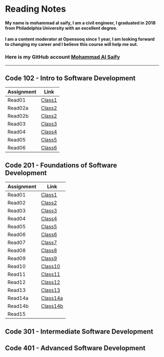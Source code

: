 # Reading Notes


#### My name is mohammad al saify, I am a civil engineer, I graduated in 2018 from Philadelphia University with an excellent degree.
#### I am a content moderator at Opensooq since 1 year, I am looking forward to changing my career and I believe this course will help me out.
### Here is my GitHub account [Mohammad Al Saify](https://github.com/saify96)

---
## Code 102 - Intro to Software Development


Assignment | Link
------------ | -------------
Read01 | [Class1](102/read01.md)
Read02a | [Class2](102/read02a.md)
Read02b | [Class2](102/read02b.md)
Read03  | [Class3](102/read03.md)
Read04  | [Class4](102/read04.md)
Read05  | [Class5](102/read05.md)
Read06  | [Class6](102/sread06.md)


## Code 201 - Foundations of Software Development

Assignment | Link
-------------- | ---------------
Read01 | [Class1](201/class01.md)
Read02 | [Class2](201/class02.md)
Read03|  [Class3](201/class03.md)
Read04  | [Class4](201/class04.md)
Read05  | [Class5](201/read05.md)
Read06 | [Class6](201/class06.md)
Read07 | [Class7](201/class07.md)
Read08 | [Class8](201/class08.md)
Read09 |[Class9](201/class09.md)
Read10 | [Class10](201/class10.md)
Read11 | [Class11](201/class11.md)
Read12 | [Class12](201/class12.md)
Read13 | [Class13](201/class13.md)
Read14a | [Class14a](201/class14a.md)
Read14b | [Class14b](201/class14b.md)
Read15 | 



## Code 301 - Intermediate Software Development


## Code 401 - Advanced Software Development
